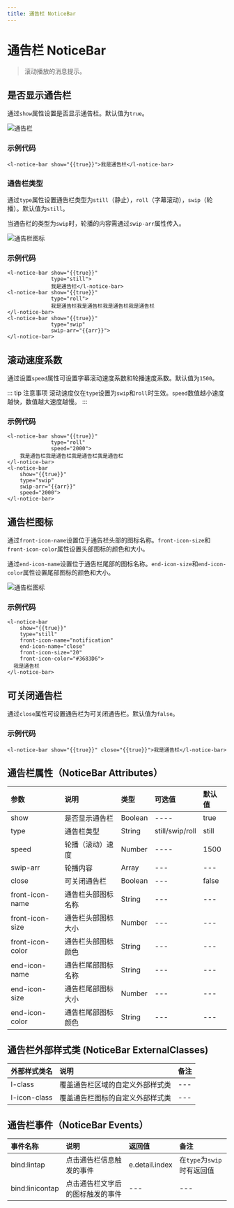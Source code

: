 ```yaml
---
title: 通告栏 NoticeBar
---
```


# <H2Icon/> 通告栏 NoticeBar

> 滚动播放的消息提示。

## 是否显示通告栏

通过`show`属性设置是否显示通告栏。默认值为`true`。

![通告栏](http://imglf3.nosdn0.126.net/img/RW5CNXdoVFJDVmorVkllT2NXR2toQUUzZGswaEdxd0llbnV6MlgrVjI4cWRtNElhdDgwODJBPT0.png?imageView&thumbnail=500x0&quality=96&stripmeta=0)

### 示例代码

```wxml
<l-notice-bar show="{{true}}">我是通告栏</l-notice-bar>
```

### 通告栏类型

通过`type`属性设置通告栏类型为`still`（静止），`roll`（字幕滚动），`swip`（轮播）。默认值为`still`。

当通告栏的类型为`swip`时，轮播的内容需通过`swip-arr`属性传入。

![通告栏图标](http://imglf4.nosdn0.126.net/img/RW5CNXdoVFJDVmorVkllT2NXR2toQnpIajA1VElGaU5rMUR3YnRFUERtUE56Ykl0Mk5QWHpnPT0.png?imageView&thumbnail=500x0&quality=96&stripmeta=0)

### 示例代码

```wxml
<l-notice-bar show="{{true}}" 
              type="still">
              我是通告栏</l-notice-bar>
<l-notice-bar show="{{true}}" 
              type="roll">
              我是通告栏我是通告栏我是通告栏我是通告栏
</l-notice-bar>
<l-notice-bar show="{{true}}" 
              type="swip" 
              swip-arr="{{arr}}">
</l-notice-bar>
```

## 滚动速度系数

通过设置`speed`属性可设置字幕滚动速度系数和轮播速度系数。默认值为`1500`。

::: tip 注意事项
滚动速度仅在`type`设置为`swip`和`roll`时生效。`speed`数值越小速度越快，数值越大速度越慢。
:::

### 示例代码

```wxml
<l-notice-bar show="{{true}}" 
              type="roll" 
              speed="2000">
    我是通告栏我是通告栏我是通告栏我是通告栏
</l-notice-bar>
<l-notice-bar 
    show="{{true}}" 
    type="swip" 
    swip-arr="{{arr}}" 
    speed="2000">
</l-notice-bar>
```

## 通告栏图标

通过`front-icon-name`设置位于通告栏头部的图标名称。`front-icon-size`和`front-icon-color`属性设置头部图标的颜色和大小。

通过`end-icon-name`设置位于通告栏尾部的图标名称。`end-icon-size`和`end-icon-color`属性设置尾部图标的颜色和大小。

![通告栏图标](http://imglf5.nosdn0.126.net/img/RW5CNXdoVFJDVmorVkllT2NXR2toRG1rdk04ZTlKdjZmMHpKY2VJL2o4b1RVVjFTbTkwK2pnPT0.png?imageView&thumbnail=500x0&quality=96&stripmeta=0)

### 示例代码

```wxml
<l-notice-bar 
    show="{{true}}" 
    type="still" 
    front-icon-name="notification" 
    end-icon-name="close" 
    front-icon-size="20"
    front-icon-color="#3683D6"> 
  我是通告栏
</l-notice-bar>
```

## 可关闭通告栏

通过`close`属性可设置通告栏为可关闭通告栏。默认值为`false`。

### 示例代码

```wxml
<l-notice-bar show="{{true}}" close="{{true}}">我是通告栏</l-notice-bar>
```


## 通告栏属性（NoticeBar Attributes）

| 参数   | 说明 | 类型 | 可选值 | 默认值 |  
|:----|:----|:----|:----|:----|
| show | 是否显示通告栏 | Boolean | ---- | true |
| type | 通告栏类型 | String | still/swip/roll | still |
| speed | 轮播（滚动）速度 | Number | ---- | 1500 |
| swip-arr | 轮播内容 | Array | --- | --- |
| close | 可关闭通告栏 | Boolean | --- | false |
| front-icon-name | 通告栏头部图标名称 | String | --- | --- |
| front-icon-size | 通告栏头部图标大小 | Number | --- | --- |
| front-icon-color | 通告栏头部图标颜色 | String | --- | --- |
| end-icon-name | 通告栏尾部图标名称 | String | --- | --- |
| end-icon-size | 通告栏尾部图标大小 | Number | --- | --- |
| end-icon-color | 通告栏尾部图标颜色 | String | --- | --- |

## 通告栏外部样式类 (NoticeBar ExternalClasses)

| 外部样式类名    | 说明    | 备注 |
|:----|:----|:----|
| l-class | 覆盖通告栏区域的自定义外部样式类 | --- | 
| l-icon-class | 覆盖通告栏图标的自定义外部样式类 | --- | 

## 通告栏事件（NoticeBar Events）
 
| 事件名称   | 说明   | 返回值   | 备注   | 
|:----|:----|:----|:----|
| bind:lintap | 点击通告栏信息触发的事件 | e.detail.index | 在`type`为`swip`时有返回值 |
| bind:linicontap | 点击通告栏文字后的图标触发的事件 | --- | --- |

<RightMenu />
